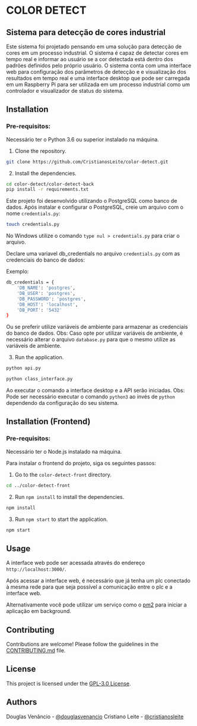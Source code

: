 # COLOR DETECT

## Sistema para detecção de cores industrial

Este sistema foi projetado pensando em uma solução para detecção de cores em um processo industrial. O sistema é capaz de detectar cores em tempo real e informar ao usuário se a cor detectada está dentro dos padrões definidos pelo próprio usuário.
O sistema conta com uma interface web para configuração dos parâmetros de detecção e e visualização dos resultados em tempo real e uma interface desktop que pode ser carregada em um Raspberry Pi para ser utilizada em um processo industrial como um controlador e visualizador de status do sistema.

## Installation

### Pre-requisitos:
Necessário ter o Python 3.6 ou superior instalado na máquina.

1. Clone the repository.

```bash
git clone https://github.com/CristianosLeite/color-detect.git
```

2. Install the dependencies.

```bash
cd color-detect/color-detect-back
pip install -r requirements.txt
```
Este projeto foi desenvolvido utilizando o PostgreSQL como banco de dados. Após instalar e configurar o PostgreSQL, creie um arquivo com o nome `credentials.py`:

```bash
touch credentials.py
```

No Windows utilize o comando `type nul > credentials.py` para criar o arquivo.

Declare uma variavel db_credentials no arquivo `credentials.py` com as credenciais do banco de dados:

Exemplo:

```bash
db_credentials = {
    'DB_NAME': 'postgres',
    'DB_USER': 'postgres',
    'DB_PASSWORD': 'postgres',
    'DB_HOST': 'localhost',
    'DB_PORT': '5432'
}
```

Ou se preferir utilize variáveis de ambiente para armazenar as credenciais do banco de dados.
Obs: Caso opte por utilizar variáveis de ambiente, é necessário alterar o arquivo `database.py` para que o mesmo utilize as variáveis de ambiente.

3. Run the application.

```bash
python api.py
```

```bash	
python class_interface.py
```

Ao executar o comando a interface desktop e a API serão iniciadas.
Obs: Pode ser necessário executar o comando `python3` ao invés de `python` dependendo da configuração do seu sistema.

## Installation (Frontend)

### Pre-requisitos:
Necessário ter o Node.js instalado na máquina.

Para instalar o frontend do projeto, siga os seguintes passos:

1. Go to the `color-detect-front` directory.

```bash
cd ../color-detect-front
```

2. Run `npm install` to install the dependencies.

```bash
npm install
```

3. Run `npm start` to start the application.

```bash
npm start
```

## Usage

A interface web pode ser acessada através do endereço `http://localhost:3000/`.

Após acessar a interface web, é necessário que já tenha um plc conectado à mesma rede para que seja possível a comunicação entre o plc e a interface web.

Alternativamente você pode utilizar um serviço como o [pm2](https://github.com/Unitech/pm2) para iniciar a aplicação em background.

## Contributing

Contributions are welcome! Please follow the guidelines in the [CONTRIBUTING.md](CONTRIBUTING.md) file.

## License

This project is licensed under the [GPL-3.0 License](LICENSE).

## Authors

Douglas Venâncio - [@douglasvenancio](https://github.com/faraddouglas)
Cristiano Leite - [@cristianosleite](https://github.com/CristianosLeite)
